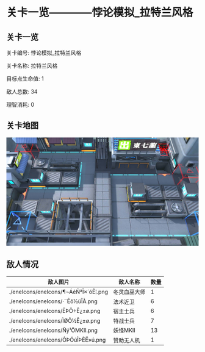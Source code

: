 # 关卡一览————悖论模拟_拉特兰风格


## 关卡一览

关卡编号: 悖论模拟_拉特兰风格

关卡名称: 拉特兰风格

目标点生命值: 1

敌人总数: 34

理智消耗: 0


## 关卡地图
![悖论模拟_拉特兰风格](./oprMap/悖论模拟_拉特兰风格.png)

## 敌人情况

| 敌人图片 | 敌人名称 | 数量  |
|---------|-----|-----|
| ./eneIcons/eneIcons/¶¬ÁéÑªÎ×´óÊ¦.png| 冬灵血巫大师  |   1  |
| ./eneIcons/eneIcons/·¨Êõ½üÎÀ.png| 法术近卫  |   6  |
| ./eneIcons/eneIcons/ËÞÖ÷Ê¿±ø.png| 宿主士兵  |   6  |
| ./eneIcons/eneIcons/ÌØÕ½Ê¿±ø.png| 特战士兵  |   7  |
| ./eneIcons/eneIcons/Ñý¹ÖMKII.png| 妖怪MKII  |   13  |
| ./eneIcons/eneIcons/ÔÞÖúÎÞÈË»ú.png| 赞助无人机  |   1  |
